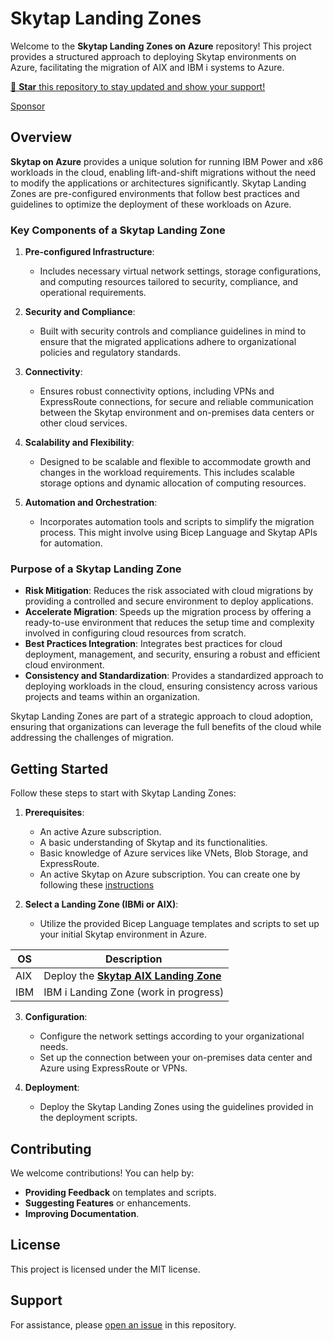 # Skytap Landing Zones

Welcome to the **Skytap Landing Zones on Azure** repository! This project provides a structured approach to deploying Skytap environments on Azure, facilitating the migration of AIX and IBM i systems to Azure.

<!-- Place this tag in your head or just before your close body tag. -->
<script async defer src="https://buttons.github.io/buttons.js"></script>
<a class="github-button" href="https://github.com/daverendon/skytap" data-color-scheme="no-preference: light; light: light; dark: dark;" data-icon="octicon-star" data-size="large" aria-label="Star daverendon/skytap on GitHub">🌟 **Star** this repository to stay updated and show your support!</a>

<!-- Place this tag where you want the button to render. -->
<a class="github-button" href="https://github.com/sponsors/daverendon" data-color-scheme="no-preference: light; light: light; dark: dark;" data-icon="octicon-heart" data-size="large" aria-label="Sponsor @daverendon on GitHub">Sponsor</a>

## Overview

**Skytap on Azure** provides a unique solution for running IBM Power and x86 workloads in the cloud, enabling lift-and-shift migrations without the need to modify the applications or architectures significantly. Skytap Landing Zones are pre-configured environments that follow best practices and guidelines to optimize the deployment of these workloads on Azure.

### Key Components of a Skytap Landing Zone

1. **Pre-configured Infrastructure**:
   - Includes necessary virtual network settings, storage configurations, and computing resources tailored to security, compliance, and operational requirements.

2. **Security and Compliance**:
   - Built with security controls and compliance guidelines in mind to ensure that the migrated applications adhere to organizational policies and regulatory standards.

3. **Connectivity**:
   - Ensures robust connectivity options, including VPNs and ExpressRoute connections, for secure and reliable communication between the Skytap environment and on-premises data centers or other cloud services.

4. **Scalability and Flexibility**:
   - Designed to be scalable and flexible to accommodate growth and changes in the workload requirements. This includes scalable storage options and dynamic allocation of computing resources.

5. **Automation and Orchestration**:
   - Incorporates automation tools and scripts to simplify the migration process. This might involve using Bicep Language and Skytap APIs for automation.

### Purpose of a Skytap Landing Zone

- **Risk Mitigation**: Reduces the risk associated with cloud migrations by providing a controlled and secure environment to deploy applications.
- **Accelerate Migration**: Speeds up the migration process by offering a ready-to-use environment that reduces the setup time and complexity involved in configuring cloud resources from scratch.
- **Best Practices Integration**: Integrates best practices for cloud deployment, management, and security, ensuring a robust and efficient cloud environment.
- **Consistency and Standardization**: Provides a standardized approach to deploying workloads in the cloud, ensuring consistency across various projects and teams within an organization.

Skytap Landing Zones are part of a strategic approach to cloud adoption, ensuring that organizations can leverage the full benefits of the cloud while addressing the challenges of migration.

## Getting Started

Follow these steps to start with Skytap Landing Zones:

1. **Prerequisites**:
   - An active Azure subscription.
   - A basic understanding of Skytap and its functionalities.
   - Basic knowledge of Azure services like VNets, Blob Storage, and ExpressRoute.
   - An active Skytap on Azure subscription. You can create one by following these [instructions](https://blog.azinsider.net/deploy-skytap-on-azure-using-bicep-language-to-run-your-ibm-power-workloads-a245e7c3287e?source=friends_link&sk=a863322248b8aba5288da813d569afdc)

2. **Select a Landing Zone (IBMi or AIX)**:
   - Utilize the provided Bicep Language templates and scripts to set up your initial Skytap environment in Azure.

| OS  | Description                                                                                               |
|-----|-----------------------------------------------------------------------------------------------------------|
| AIX | Deploy the **[Skytap AIX Landing Zone](docs/aix/aix-landing-zone.md)**                                                          |
| IBM | IBM i Landing Zone (work in progress) 


3. **Configuration**:
   - Configure the network settings according to your organizational needs.
   - Set up the connection between your on-premises data center and Azure using ExpressRoute or VPNs.

4. **Deployment**:
   - Deploy the Skytap Landing Zones using the guidelines provided in the deployment scripts.

## Contributing

We welcome contributions! You can help by:
- **Providing Feedback** on templates and scripts.
- **Suggesting Features** or enhancements.
- **Improving Documentation**.

## License

This project is licensed under the MIT license.

## Support

For assistance, please [open an issue](https://github.com/daveRendon/skytap/issues) in this repository.
